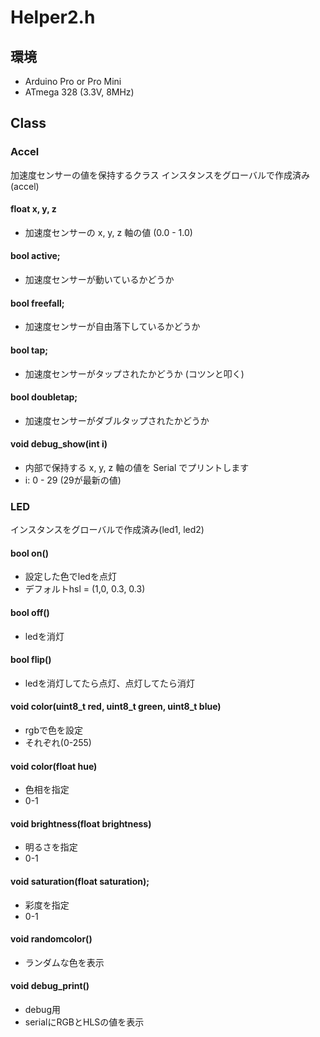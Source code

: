# Helper2.h


## 環境

+ Arduino Pro or Pro Mini
+ ATmega 328 (3.3V, 8MHz)

## Class

### Accel

加速度センサーの値を保持するクラス
インスタンスをグローバルで作成済み(accel)

#### float x, y, z

+ 加速度センサーの x, y, z 軸の値 (0.0 - 1.0)

#### bool active;

+ 加速度センサーが動いているかどうか

#### bool freefall;

+ 加速度センサーが自由落下しているかどうか

#### bool tap;

+ 加速度センサーがタップされたかどうか (コツンと叩く)

#### bool doubletap;

+ 加速度センサーがダブルタップされたかどうか

#### void debug_show(int i)

+ 内部で保持する x, y, z 軸の値を Serial でプリントします
+ i: 0 - 29 (29が最新の値)

### LED

インスタンスをグローバルで作成済み(led1, led2)

#### bool on()

+ 設定した色でledを点灯
+ デフォルトhsl = (1,0, 0.3, 0.3)

#### bool off()

+ ledを消灯

#### bool flip()

+ ledを消灯してたら点灯、点灯してたら消灯

#### void color(uint8_t red, uint8_t green, uint8_t blue)

+ rgbで色を設定
+ それぞれ(0-255)

#### void color(float hue)

+ 色相を指定
+ 0-1

#### void brightness(float brightness)

+ 明るさを指定
+ 0-1

#### void saturation(float saturation);

+ 彩度を指定
+ 0-1

#### void randomcolor()

+ ランダムな色を表示

#### void debug_print()

+ debug用
+ serialにRGBとHLSの値を表示